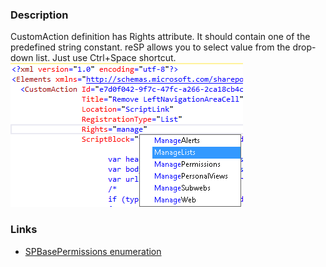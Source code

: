 ﻿---
Title: Rights attribute
FileName: CustomActionRights.html
---

### Description
CustomAction definition has Rights attribute. It should contain one of the predefined string constant.
reSP allows you to select value from the drop-down list.
Just use Ctrl+Space shortcut.
<br/>
<img src="_img/customaction_rights.png">
  
### Links
- [SPBasePermissions enumeration](https://msdn.microsoft.com/en-us/library/office/microsoft.sharepoint.spbasepermissions.aspx)


